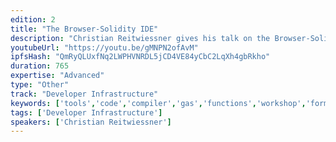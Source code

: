 ```yaml
---
edition: 2
title: "The Browser-Solidity IDE"
description: "Christian Reitwiessner gives his talk on the Browser-Solidity IDE."
youtubeUrl: "https://youtu.be/gMNPN2ofAvM"
ipfsHash: "QmRyQLUxfNq2LWPHVNRDL5jCD4VE84yCbC2LqXh4gbRkho"
duration: 765
expertise: "Advanced"
type: "Other"
track: "Developer Infrastructure"
keywords: ['tools','code','compiler','gas','functions','workshop','formal','verification','testing']
tags: ['Developer Infrastructure']
speakers: ['Christian Reitwiessner']
---
```

